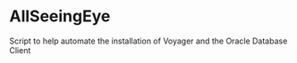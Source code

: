AllSeeingEye
============

Script to help automate the installation of Voyager and the Oracle Database Client

